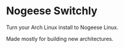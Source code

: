 # Nogeese Switchly
Turn your Arch Linux install to Nogeese Linux.

Made mostly for building new architectures.
